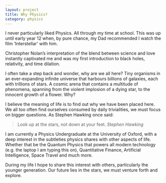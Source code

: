 ```yaml
---
layout: project
title: Why Physics?
category: physics
---
```


I never particularly liked Physics. All through my time at school. This was up until early year 12 when, by pure chance, my Dad recommended I watch the film ‘Interstellar’ with him. 

<!-- more -->

Christopher Nolan’s interpretation of the blend between science and love instantly captivated me and was my first introduction to black holes, relativity, and time dilation.

<!-- more -->

I often take a step back and wonder, why are we all here? Tiny organisms in an ever-expanding infinite universe that harbours billions of galaxies, each with trillions of stars. A cosmic arena that contains a multitude of phenomena, spanning from the violent implosion of a dying star, to the innocent growth of a flower. Why?

I believe the meaning of life is to find out why we have been placed here. We all too often find ourselves consumed by daily trivialities, we must focus on bigger questions. As Stephen Hawking once said:

> Look up at the stars, not down at your feet.
> *Stephen Hawking*

I am currently a Physics Undergraduate at the University of Oxford, with a deep interest in the subtleties physics shares with other aspects of life. Whether that be the Quantum Physics that powers all modern technology (e.g. the laptop I am typing this on), Quantitative Finance, Artificial Intelligence, Space Travel and much more.

During my life I hope to share this interest with others, particularly the younger generation. Our future lies in the stars, we must venture forth and explore.